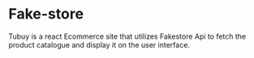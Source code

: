 # Fake-store
Tubuy is a react Ecommerce site that utilizes Fakestore Api to fetch the product catalogue and display it on the user interface. 
